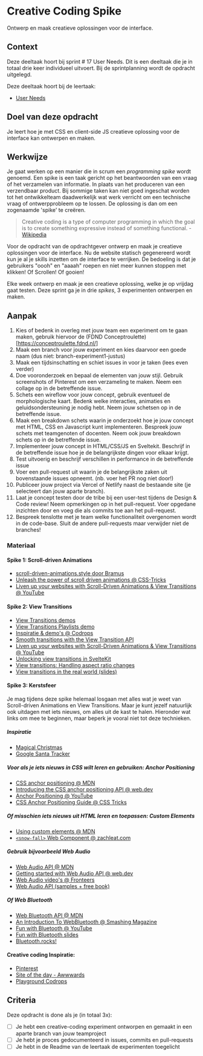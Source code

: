 
# Creative Coding Spike

Ontwerp en maak creatieve oplossingen voor de interface.

## Context

Deze deeltaak hoort bij sprint # 17 User Needs. Dit is een deeltaak die je in totaal drie keer individueel uitvoert. Bij de sprintplanning wordt de opdracht uitgelegd.

Deze deeltaak hoort bij de leertaak:
- [User Needs](./INSTRUCTIONS.md)

## Doel van deze opdracht

Je leert hoe je met CSS en client-side JS creatieve oplossing voor de interface kan ontwerpen en maken.

## Werkwijze

Je gaat werken op een manier die in scrum een *programming spike* wordt genoemd. Een spike is een taak gericht op het beantwoorden van een vraag of het verzamelen van informatie. In plaats van het produceren van een verzendbaar product. Bij sommige taken kan niet goed ingeschat worden tot het ontwikkelteam daadwerkelijk wat werk verricht om een technische vraag of ontwerpprobleem op te lossen. De oplossing is dan om een zogenaamde 'spike' te creëren.

> Creative coding is a type of computer programming in which the goal is to create something expressive instead of something functional. - [Wikipedia](https://en.wikipedia.org/wiki/Creative_coding)

Voor de opdracht van de opdrachtgever ontwerp en maak je creatieve oplossingen voor de interface. Nu de website statisch gegenereerd wordt kun je al je skills inzetten om de interface te verrijken. De bedoeling is dat je gebruikers "oooh" en "aaaah" roepen en niet meer kunnen stoppen met klikken! Of Scrollen! Of gooien!

Elke week ontwerp en maak je een creatieve oplossing, welke je op vrijdag gaat testen. Deze sprint ga je in drie *spikes*, 3 experimenten ontwerpen en maken.

## Aanpak

1. Kies of bedenk in overleg met jouw team een experiment om te gaan maken, gebruik hiervoor de (FDND Conceptroulette)[https://conceptroulette.fdnd.nl/]
2. Maak een branch voor jouw experiment en kies daarvoor een goede naam (dus niet: branch-experiment1-justus)
3. Maak een tijdsinschatting en schiet issues in voor je taken (lees even verder)
4. Doe vooronderzoek en bepaal de elementen van jouw stijl. Gebruik screenshots of Pinterest om een verzameling te maken. Neem een collage op in de betreffende issue.
5. Schets een wireflow voor jouw concept, gebruik eventueel de morphologische kaart. Bedenk welke interacties, animaties en geluidsondersteuning je nodig hebt. Neem jouw schetsen op in de betreffende issue.
6. Maak een breakdown schets waarin je onderzoekt hoe je jouw concept met HTML, CSS en Javascript kunt implementeren. Bespreek jouw schets met teamgenoten of docenten. Neem ook jouw breakdown schets op in de betreffende issue.
7. Implementeer jouw concept in HTML/CSS/JS en Sveltekit. Beschrijf in de betreffende issue hoe je de belangrijkste dingen voor elkaar krijgt.
8. Test uitvoerig en beschrijf verschillen in performance in de betreffende issue
9. Voer een pull-request uit waarin je de belangrijkste zaken uit bovenstaande issues opneemt. (nb. voer het PR nog niet door!)
10. Publiceer jouw project via Vercel of Netlify naast de bestaande site (je selecteert dan jouw aparte branch).
11. Laat je concept testen door de tribe bij een user-test tijdens de Design & Code review! Neem opmerkingen op in het pull-request. Voer opgedane inzichten door en voeg die als commits toe aan het pull-request.
13. Bespreek tenslotte met je team welke functionaliteit overgenomen wordt in de code-base. Sluit de andere pull-requests maar verwijder niet de branches!

### Materiaal

#### Spike 1: Scroll-driven Animations

- [scroll-driven-animations.style door Bramus](https://scroll-driven-animations.style/)
- [Unleash the power of scroll driven animations @ CSS-Tricks](https://css-tricks.com/unleash-the-power-of-scroll-driven-animations/)
- [Liven up your websites with Scroll-Driven Animations & View Transitions @ YouTube](https://www.youtube.com/watch?v=nFbuXdEU-oA)

#### Spike 2: View Transitions

- [View Transitions demos](https://view-transitions.chrome.dev/)
- [View Transitions Playlists demo](https://live-transitions.pages.dev/)
- [Inspiratie & demo's @ Codrops](https://tympanus.net/codrops/tag/page-transition/)
- [Smooth transitions with the View Transition API](https://developer.chrome.com/docs/web-platform/view-transitions/)
- [Liven up your websites with Scroll-Driven Animations & View Transitions @ YouTube](https://www.youtube.com/watch?v=nFbuXdEU-oA)
- [Unlocking view transitions in SvelteKit](https://svelte.dev/blog/view-transitions)
- [View transitions: Handling aspect ratio changes](https://jakearchibald.com/2024/view-transitions-handling-aspect-ratio-changes/)
- [View transitions in the real world (slides)](https://view-transitions-irl.netlify.app/)

#### Spike 3: Kerstsfeer

Je mag tijdens deze spike helemaal losgaan met alles wat je weet van Scroll-driven Animations en View Transitions. Maar je kunt jezelf natuurlijk ook uitdagen met iets nieuws, om alles uit de kast te halen. Hieronder wat links om mee te beginnen, maar beperk je vooral niet tot deze technieken.

##### Inspiratie

- [Magical Christmas](https://www.awwwards.com/sites/magical-christmas)
- [Google Santa Tracker](https://santatracker.google.com/)

##### Voor als je iets nieuws in CSS wilt leren en gebruiken: Anchor Positioning

- [CSS anchor positioning @ MDN](https://developer.mozilla.org/en-US/docs/Web/CSS/CSS_anchor_positioning)
- [Introducing the CSS anchor positioning API @ web.dev](https://developer.chrome.com/blog/anchor-positioning-api)
- [Anchor Positioning @ YouTube](https://www.youtube.com/watch?v=p18LhnYNkDQ)
- [CSS Anchor Positioning Guide @ CSS Tricks](https://css-tricks.com/css-anchor-positioning-guide/)

##### Of misschien iets nieuws uit HTML leren en toepassen: Custom Elements

- [Using custom elements @ MDN](https://developer.mozilla.org/en-US/docs/Web/API/Web_components/Using_custom_elements)
- [`<snow-fall>` Web Component @ zachleat.com](https://www.zachleat.com/web/snow-fall/)

##### Gebruik bijvoorbeeld Web Audio

- [Web Audio API @ MDN](https://developer.mozilla.org/en-US/docs/Web/API/Web_Audio_API)
- [Getting started with Web Audio API @ web.dev](https://web.dev/articles/webaudio-intro)
- [Web Audio video's @ Fronteers](https://www.fronteers.nl/nl/activiteiten/2016/muziek-en-het-web)
- [Web Audio API (samples + free book)](https://webaudioapi.com/)

##### Of Web Bluetooth

- [Web Bluetooth API @ MDN](https://developer.mozilla.org/en-US/docs/Web/API/Web_Bluetooth_API)
- [An Introduction To WebBluetooth @ Smashing Magazine](https://www.smashingmagazine.com/2019/02/introduction-to-webbluetooth/)
- [Fun with Bluetooth @ YouTube](https://www.youtube.com/watch?v=GBAmVQwSs9s)
- [Fun with Bluetooth slides](https://speakerdeck.com/nielsleenheer/fun-with-bluetooth-at-amsterdam-university-of-applied-sciences)
- [Bluetooth.rocks!](https://bluetooth.rocks/)

#### Creative coding Inspiratie:

- [Pinterest](https://www.pinterest.com/)
- [Site of the day - Awwwards](https://www.awwwards.com/websites/)
- [Playground Codrops](https://tympanus.net/codrops/category/playground/)

## Criteria

Deze opdracht is done als je (in totaal 3x):

- [ ] Je hebt een creative-coding experiment ontworpen en gemaakt in een aparte branch van jouw teamproject
- [ ] Je hebt je proces gedocumenteerd in issues, commits en pull-requests
- [ ] Je hebt in de Readme van de leertaak de experimenten toegelicht
